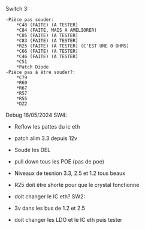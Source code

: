 Switch 3:

    -Pièce pas souder:
    	*C48 (FAITE) (A TESTER)
    	*C84 (FAITE, MAIS A AMÉLIORER)
    	*C85 (FAITE) (A TESTER)
    	*C83 (FAITE) (A TESTER)
    	*R25 (FAITE) (A TESTER) (C'EST UNE 0 OHMS)
    	*C66 (FAITE) (A TESTER)
    	*C46 (FAITE) (A TESTER)
    	*C51
    	*Patch Diode
    -Pièce pas à être souder?:
    	*C79
    	*R69
    	*R67
    	*R57
    	*R55
    	*DZ2

Debug 18/05/2024
SW4:

- Reflow les pattes du ic eth
- patch alim 3.3 depuis 12v
- Soudé les DEL
- pull down tous les POE (pas de poe)
- Niveaux de tesnion 3.3, 2.5 et 1.2 tous beaux

- R25 doit être shorté pour que le crystal fonctionne
- doit changer le IC eth?
  SW2:
- 3v dans les bus de 1.2 et 2.5
- doit changer les LDO et le IC eth puis tester
